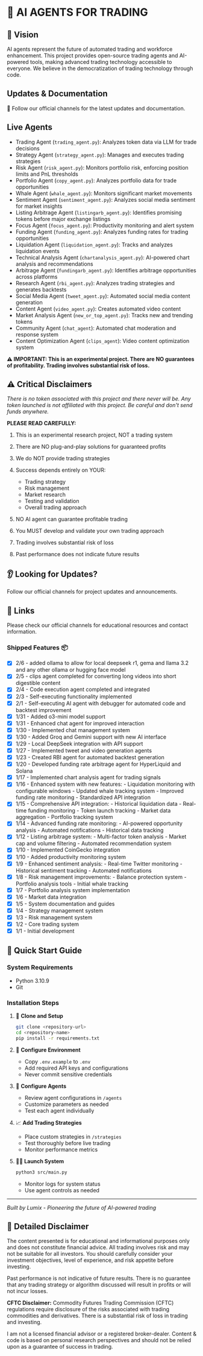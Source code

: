 # 🤖 AI AGENTS FOR TRADING

## 🎯 Vision
AI agents represent the future of automated trading and workforce enhancement. This project provides open-source trading agents and AI-powered tools, making advanced trading technology accessible to everyone. We believe in the democratization of trading technology through code.

## Updates & Documentation
📀 Follow our official channels for the latest updates and documentation.

## Live Agents
- Trading Agent (`trading_agent.py`): Analyzes token data via LLM for trade decisions
- Strategy Agent (`strategy_agent.py`): Manages and executes trading strategies
- Risk Agent (`risk_agent.py`): Monitors portfolio risk, enforcing position limits and PnL thresholds
- Portfolio Agent (`copy_agent.py`): Analyzes portfolio data for trade opportunities
- Whale Agent (`whale_agent.py`): Monitors significant market movements
- Sentiment Agent (`sentiment_agent.py`): Analyzes social media sentiment for market insights
- Listing Arbitrage Agent (`listingarb_agent.py`): Identifies promising tokens before major exchange listings
- Focus Agent (`focus_agent.py`): Productivity monitoring and alert system
- Funding Agent (`funding_agent.py`): Analyzes funding rates for trading opportunities
- Liquidation Agent (`liquidation_agent.py`): Tracks and analyzes liquidation events
- Technical Analysis Agent (`chartanalysis_agent.py`): AI-powered chart analysis and recommendations
- Arbitrage Agent (`fundingarb_agent.py`): Identifies arbitrage opportunities across platforms
- Research Agent (`rbi_agent.py`): Analyzes trading strategies and generates backtests
- Social Media Agent (`tweet_agent.py`): Automated social media content generation
- Content Agent (`video_agent.py`): Creates automated video content
- Market Analysis Agent (`new_or_top_agent.py`): Tracks new and trending tokens
- Community Agent (`chat_agent`): Automated chat moderation and response system
- Content Optimization Agent (`clips_agent`): Video content optimization system

**⚠️ IMPORTANT: This is an experimental project. There are NO guarantees of profitability. Trading involves substantial risk of loss.**

## ⚠️ Critical Disclaimers

*There is no token associated with this project and there never will be. Any token launched is not affiliated with this project. Be careful and don't send funds anywhere.*

**PLEASE READ CAREFULLY:**

1. This is an experimental research project, NOT a trading system
2. There are NO plug-and-play solutions for guaranteed profits
3. We do NOT provide trading strategies
4. Success depends entirely on YOUR:
   - Trading strategy
   - Risk management
   - Market research
   - Testing and validation
   - Overall trading approach

5. NO AI agent can guarantee profitable trading
6. You MUST develop and validate your own trading approach
7. Trading involves substantial risk of loss
8. Past performance does not indicate future results

## 👂 Looking for Updates?
Follow our official channels for project updates and announcements.

## 🔗 Links
Please check our official channels for educational resources and contact information.

### Shipped Features 📦

- [x] 2/6 - added ollama to allow for local deepseek r1, gema and llama 3.2 and any other ollama or hugging face model
- [x] 2/5 - clips agent completed for converting long videos into short digestible content
- [x] 2/4 - Code execution agent completed and integrated
- [x] 2/3 - Self-executing functionality implemented
- [x] 2/1 - Self-executing AI agent with debugger for automated code and backtest improvement
- [x] 1/31 - Added o3-mini model support
- [x] 1/31 - Enhanced chat agent for improved interaction
- [x] 1/30 - Implemented chat management system
- [x] 1/30 - Added Groq and Gemini support with new AI interface
- [x] 1/29 - Local DeepSeek integration with API support
- [x] 1/27 - Implemented tweet and video generation agents
- [x] 1/23 - Created RBI agent for automated backtest generation
- [x] 1/20 - Developed funding rate arbitrage agent for HyperLiquid and Solana
- [x] 1/17 - Implemented chart analysis agent for trading signals
- [x] 1/16 - Enhanced system with new features:
            - Liquidation monitoring with configurable windows
            - Updated whale tracking system
            - Improved funding rate monitoring
            - Standardized API integration
- [x] 1/15 - Comprehensive API integration:
            - Historical liquidation data
            - Real-time funding monitoring
            - Token launch tracking
            - Market data aggregation
            - Portfolio tracking system
- [x] 1/14 - Advanced funding rate monitoring:
            - AI-powered opportunity analysis
            - Automated notifications
            - Historical data tracking
- [x] 1/12 - Listing arbitrage system:
            - Multi-factor token analysis
            - Market cap and volume filtering
            - Automated recommendation system
- [x] 1/10 - Implemented CoinGecko integration
- [x] 1/10 - Added productivity monitoring system
- [x] 1/9 - Enhanced sentiment analysis:
            - Real-time Twitter monitoring
            - Historical sentiment tracking
            - Automated notifications
- [x] 1/8 - Risk management improvements:
            - Balance protection system
            - Portfolio analysis tools
            - Initial whale tracking
- [x] 1/7 - Portfolio analysis system implementation
- [x] 1/6 - Market data integration
- [x] 1/5 - System documentation and guides
- [x] 1/4 - Strategy management system
- [x] 1/3 - Risk management system
- [x] 1/2 - Core trading system
- [x] 1/1 - Initial development

## 🚀 Quick Start Guide

### System Requirements
- Python 3.10.9
- Git

### Installation Steps

1. 🔧 **Clone and Setup**
   ```bash
   git clone <repository-url>
   cd <repository-name>
   pip install -r requirements.txt
   ```

2. 🔑 **Configure Environment**
   - Copy `.env.example` to `.env`
   - Add required API keys and configurations
   - Never commit sensitive credentials

3. 🤖 **Configure Agents**
   - Review agent configurations in `/agents`
   - Customize parameters as needed
   - Test each agent individually

4. 📈 **Add Trading Strategies**
   - Place custom strategies in `/strategies`
   - Test thoroughly before live trading
   - Monitor performance metrics

5. 🏃‍♂️ **Launch System**
   ```bash
   python3 src/main.py
   ```
   - Monitor logs for system status
   - Use agent controls as needed

---
*Built by Lumix - Pioneering the future of AI-powered trading*


## 📜 Detailed Disclaimer
The content presented is for educational and informational purposes only and does not constitute financial advice. All trading involves risk and may not be suitable for all investors. You should carefully consider your investment objectives, level of experience, and risk appetite before investing.

Past performance is not indicative of future results. There is no guarantee that any trading strategy or algorithm discussed will result in profits or will not incur losses.

**CFTC Disclaimer:** Commodity Futures Trading Commission (CFTC) regulations require disclosure of the risks associated with trading commodities and derivatives. There is a substantial risk of loss in trading and investing.

I am not a licensed financial advisor or a registered broker-dealer. Content & code is based on personal research perspectives and should not be relied upon as a guarantee of success in trading.
